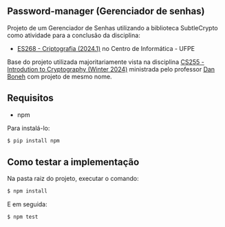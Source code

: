 ## Password-manager (Gerenciador de senhas)
Projeto de um Gerenciador de Senhas utilizando a biblioteca SubtleCrypto como atividade para a conclusão da disciplina: 
  - [ES268 - Criptografia (2024.1)](https://www.cin.ufpe.br/~ruy/crypto/2024-1.html) no Centro de Informática - UFPE


Base do projeto utilizada majoritariamente vista na disciplina [CS255 - Introdution to Cryptography (Winter 2024)](https://crypto.stanford.edu/~dabo/courses/cs255_winter24/) ministrada pelo professor [Dan Boneh](https://crypto.stanford.edu/~dabo/) com projeto de mesmo nome.

## Requisitos
 - npm
 
 Para instalá-lo:
 ```bash
 $ pip install npm
 ```

## Como testar a implementação
Na pasta raiz do projeto, executar o comando:
```bash
$ npm install
```
E em seguida:
```bash
$ npm test
```
